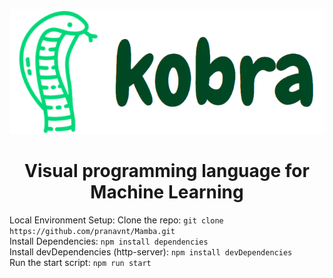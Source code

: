 <p align="center">
  <img width="3.0813253012*2.5" height="200" src="old/src/assets/readme_logo.png">
  <h1 align="center">Visual programming language for Machine Learning</h1>
</p>

Local Environment Setup:
Clone the repo:
`git clone https://github.com/pranavnt/Mamba.git`  
Install Dependencies:
`npm install dependencies`  
Install devDependencies (http-server):
`npm install devDependencies`  
Run the start script:
`npm run start`
